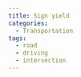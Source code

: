 ```yaml
---
title: Sign yield
categories:
  - Transportation
tags:
  - road
  - driving
  - intersection
---
```

